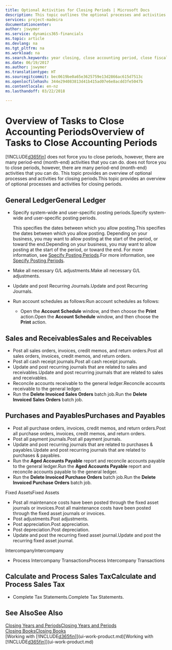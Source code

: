 ```yaml
---
title: Optional Activities for Closing Periods | Microsoft Docs
description: This topic outlines the optional processes and activities for closing accounting periods in Finance and Operations, Business edition.
services: project-madeira
documentationcenter: 
author: jswymer
ms.service: dynamics365-financials
ms.topic: article
ms.devlang: na
ms.tgt_pltfrm: na
ms.workload: na
ms.search.keywords: year closing, close accounting period, close fiscal year, aging, creditor payments, vendor payments
ms.date: 06/19/2017
ms.author: jswymer
ms.translationtype: HT
ms.sourcegitcommit: bec0619be0a65e3625759e13d2866ac615d7513c
ms.openlocfilehash: 344e294083813d41b415ad07e6e8acdd3fe5047b
ms.contentlocale: en-nz
ms.lasthandoff: 03/22/2018

---
```

# <a name="overview-of-tasks-to-close-accounting-periods"></a><span data-ttu-id="04c81-103">Overview of Tasks to Close Accounting Periods</span><span class="sxs-lookup"><span data-stu-id="04c81-103">Overview of Tasks to Close Accounting Periods</span></span>
[!INCLUDE[d365fin](includes/d365fin_md.md)]<span data-ttu-id="04c81-104"> does not force you to close periods, however, there are many period-end (month-end) activities that you can do.</span><span class="sxs-lookup"><span data-stu-id="04c81-104"> does not force you to close periods, however, there are many period-end (month-end) activities that you can do.</span></span> <span data-ttu-id="04c81-105">This topic provides an overview of optional processes and activities for closing periods.</span><span class="sxs-lookup"><span data-stu-id="04c81-105">This topic provides an overview of optional processes and activities for closing periods.</span></span>  

## <a name="general-ledger"></a><span data-ttu-id="04c81-106">General Ledger</span><span class="sxs-lookup"><span data-stu-id="04c81-106">General Ledger</span></span>
* <span data-ttu-id="04c81-107">Specify system-wide and user-specific posting periods.</span><span class="sxs-lookup"><span data-stu-id="04c81-107">Specify system-wide and user-specific posting periods.</span></span>  

    <span data-ttu-id="04c81-108">This specifies the dates between which you allow posting.</span><span class="sxs-lookup"><span data-stu-id="04c81-108">This specifies the dates between which you allow posting.</span></span> <span data-ttu-id="04c81-109">Depending on your business, you may want to allow posting at the start of the period, or toward the end.</span><span class="sxs-lookup"><span data-stu-id="04c81-109">Depending on your business, you may want to allow posting at the start of the period, or toward the end.</span></span> <span data-ttu-id="04c81-110">For more information, see [Specify Posting Periods](finance-how-specify-posting-periods.md).</span><span class="sxs-lookup"><span data-stu-id="04c81-110">For more information, see [Specify Posting Periods](finance-how-specify-posting-periods.md).</span></span>  
* <span data-ttu-id="04c81-111">Make all necessary G/L adjustments.</span><span class="sxs-lookup"><span data-stu-id="04c81-111">Make all necessary G/L adjustments.</span></span>  
* <span data-ttu-id="04c81-112">Update and post Recurring Journals.</span><span class="sxs-lookup"><span data-stu-id="04c81-112">Update and post Recurring Journals.</span></span>  
  <!--* Process Consolidations-->
* <span data-ttu-id="04c81-113">Run account schedules as follows:</span><span class="sxs-lookup"><span data-stu-id="04c81-113">Run account schedules as follows:</span></span>  
  * <span data-ttu-id="04c81-114">Open the **Account Schedule** window, and then choose the **Print** action.</span><span class="sxs-lookup"><span data-stu-id="04c81-114">Open the **Account Schedule** window, and then choose the **Print** action.</span></span>  

## <a name="sales-and-receivables"></a><span data-ttu-id="04c81-115">Sales and Receivables</span><span class="sxs-lookup"><span data-stu-id="04c81-115">Sales and Receivables</span></span>
* <span data-ttu-id="04c81-116">Post all sales orders, invoices, credit memos, and return orders.</span><span class="sxs-lookup"><span data-stu-id="04c81-116">Post all sales orders, invoices, credit memos, and return orders.</span></span>  
* <span data-ttu-id="04c81-117">Post all cash receipt journals.</span><span class="sxs-lookup"><span data-stu-id="04c81-117">Post all cash receipt journals.</span></span>  
* <span data-ttu-id="04c81-118">Update and post recurring journals that are related to sales and receivables.</span><span class="sxs-lookup"><span data-stu-id="04c81-118">Update and post recurring journals that are related to sales and receivables.</span></span>  
* <span data-ttu-id="04c81-119">Reconcile accounts receivable to the general ledger.</span><span class="sxs-lookup"><span data-stu-id="04c81-119">Reconcile accounts receivable to the general ledger.</span></span>  
* <span data-ttu-id="04c81-120">Run the **Delete Invoiced Sales Orders** batch job.</span><span class="sxs-lookup"><span data-stu-id="04c81-120">Run the **Delete Invoiced Sales Orders** batch job.</span></span>  

## <a name="purchases-and-payables"></a><span data-ttu-id="04c81-121">Purchases and Payables</span><span class="sxs-lookup"><span data-stu-id="04c81-121">Purchases and Payables</span></span>
* <span data-ttu-id="04c81-122">Post all purchase orders, invoices, credit memos, and return orders.</span><span class="sxs-lookup"><span data-stu-id="04c81-122">Post all purchase orders, invoices, credit memos, and return orders.</span></span>  
* <span data-ttu-id="04c81-123">Post all payment journals.</span><span class="sxs-lookup"><span data-stu-id="04c81-123">Post all payment journals.</span></span>  
* <span data-ttu-id="04c81-124">Update and post recurring journals that are related to purchases & payables.</span><span class="sxs-lookup"><span data-stu-id="04c81-124">Update and post recurring journals that are related to purchases & payables.</span></span>  
* <span data-ttu-id="04c81-125">Run the **Aged Accounts Payable** report and reconcile accounts payable to the general ledger.</span><span class="sxs-lookup"><span data-stu-id="04c81-125">Run the **Aged Accounts Payable** report and reconcile accounts payable to the general ledger.</span></span>  
* <span data-ttu-id="04c81-126">Run the **Delete Invoiced Purchase Orders** batch job.</span><span class="sxs-lookup"><span data-stu-id="04c81-126">Run the **Delete Invoiced Purchase Orders** batch job.</span></span>  

<span data-ttu-id="04c81-127">Fixed Assets</span><span class="sxs-lookup"><span data-stu-id="04c81-127">Fixed Assets</span></span>
* <span data-ttu-id="04c81-128">Post all maintenance costs have been posted through the fixed asset journals or invoices.</span><span class="sxs-lookup"><span data-stu-id="04c81-128">Post all maintenance costs have been posted through the fixed asset journals or invoices.</span></span>
* <span data-ttu-id="04c81-129">Post adjustments.</span><span class="sxs-lookup"><span data-stu-id="04c81-129">Post adjustments.</span></span>
* <span data-ttu-id="04c81-130">Post appreciation.</span><span class="sxs-lookup"><span data-stu-id="04c81-130">Post appreciation.</span></span>
* <span data-ttu-id="04c81-131">Post depreciation.</span><span class="sxs-lookup"><span data-stu-id="04c81-131">Post depreciation.</span></span>
* <span data-ttu-id="04c81-132">Update and post the recurring fixed asset journal.</span><span class="sxs-lookup"><span data-stu-id="04c81-132">Update and post the recurring fixed asset journal.</span></span>

<span data-ttu-id="04c81-133">Intercompany</span><span class="sxs-lookup"><span data-stu-id="04c81-133">Intercompany</span></span>
* <span data-ttu-id="04c81-134">Process Intercompany Transactions</span><span class="sxs-lookup"><span data-stu-id="04c81-134">Process Intercompany Transactions</span></span>

## <a name="calculate-and-process-sales-tax"></a><span data-ttu-id="04c81-135">Calculate and Process Sales Tax</span><span class="sxs-lookup"><span data-stu-id="04c81-135">Calculate and Process Sales Tax</span></span>
* <span data-ttu-id="04c81-136">Complete Tax Statements.</span><span class="sxs-lookup"><span data-stu-id="04c81-136">Complete Tax Statements.</span></span>  

## <a name="see-also"></a><span data-ttu-id="04c81-137">See Also</span><span class="sxs-lookup"><span data-stu-id="04c81-137">See Also</span></span>
[<span data-ttu-id="04c81-138">Closing Years and Periods</span><span class="sxs-lookup"><span data-stu-id="04c81-138">Closing Years and Periods</span></span>](year-close-years-periods.md)  
[<span data-ttu-id="04c81-139">Closing Books</span><span class="sxs-lookup"><span data-stu-id="04c81-139">Closing Books</span></span>](year-close-books.md)  
<span data-ttu-id="04c81-140">[Working with [!INCLUDE[d365fin](includes/d365fin_md.md)]](ui-work-product.md)</span><span class="sxs-lookup"><span data-stu-id="04c81-140">[Working with [!INCLUDE[d365fin](includes/d365fin_md.md)]](ui-work-product.md)</span></span>

